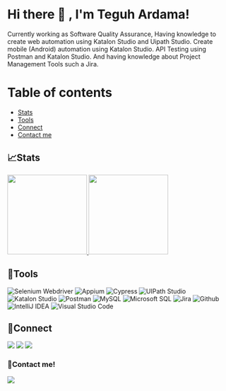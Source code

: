 # Hi there 👋 , I'm Teguh Ardama!
Currently working as Software Quality Assurance, Having knowledge to create web automation using Katalon Studio and Uipath Studio. Create mobile (Android) automation using Katalon Studio. API Testing using Postman and Katalon Studio. And having knowledge about Project Management Tools such a Jira.

# Table of contents
<!--ts-->
   * [Stats](#stats)
   * [Tools](#tools)
   * [Connect](#connect)
   * [Contact me](#contact-me)
<!--te-->
 

## 📈Stats
<p align="left">
<a href="https://github.com/Teguh-Ardama">
  <img height="180em" src="https://github-readme-stats-eight-theta.vercel.app/api?username=wisnuwm&show_icons=true&theme=algolia&include_all_commits=true&count_private=true"/>
  <img height="180em" src="https://github-readme-stats-eight-theta.vercel.app/api/top-langs/?username=wisnuwm&layout=compact&langs_count=8&theme=algolia"/>
</a>
</p>

## 🔨Tools
![Selenium Webdriver](https://img.shields.io/badge/-selenium-181717?style=for-the-badge&logo=selenium)
![Appium](https://img.shields.io/badge/-appium-181717?style=for-the-badge&logo=appium)
![Cypress](https://img.shields.io/badge/-cypress-181717?style=for-the-badge&logo=cypress)
![UIPath Studio](https://img.shields.io/badge/-uipath-181717?style=for-the-badge&logo=uipath)
![Katalon Studio](https://img.shields.io/badge/-katalonstudio-181717?style=for-the-badge&logo=katalon)
![Postman](https://img.shields.io/badge/-postman-181717?style=for-the-badge&logo=postman)
![MySQL](https://img.shields.io/badge/-mysql-181717?style=for-the-badge&logo=mysql)
![Microsoft SQL](https://img.shields.io/badge/-mssql-181717?style=for-the-badge&logo=mssql)
![Jira](https://img.shields.io/badge/-jira-181717?style=for-the-badge&logo=jira)
![Github](https://img.shields.io/badge/GitHub-100000?style=for-the-badge&logo=github&logoColor=white)
![IntelliJ IDEA](https://img.shields.io/badge/IntelliJIDEA-000000.svg?style=for-the-badge&logo=intellij-idea&logoColor=white)
![Visual Studio Code](https://img.shields.io/badge/Visual%20Studio%20Code-0078d7.svg?style=for-the-badge&logo=visual-studio-code&logoColor=white)


## 🔗Connect
<p>
    <a href="https://www.linkedin.com/in/teguh-ardama" target="blank"><img src="https://img.shields.io/badge/-linkedin-181717?style=for-the-badge&logo=linkedin" /></a>
     <a href="https://www.instagram.com/teguh_ardama/" target="blank"><img src="https://img.shields.io/badge/-instagram-181717?style=for-the-badge&logo=instagram" /></a>
<a href="https://teguh-ardama.github.io/teguhardama/" target="blank"><img src="https://img.shields.io/badge/Website-21759B?style=for-the-badge&logo=wordpress&logoColor=white" /></a>
</p>


### 📝Contact me!
<p>
    <a href="mailto: teguhardama75@gmail.com" target="blank"><img src="https://img.shields.io/badge/-gmail-181717?style=for-the-badge&logo=gmail" /></a>
</p>

